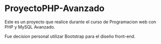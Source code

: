 # ProyectoPHP-Avanzado

Este es un proyecto que realice durante el curso de Programacion web con PHP y MySQL Avanzado.

Fue decision personal utilizar Bootstrap para el diseño front-end.